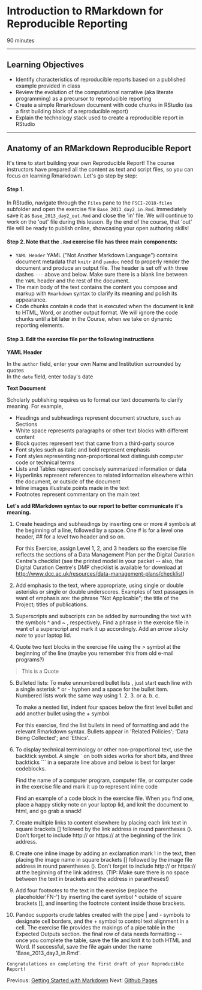 #  Introduction to RMarkdown for Reproducible Reporting

90 minutes 

---------------------------------------------------

## Learning Objectives

* Identify characteristics of reproducible reports based on a published example provided in class
* Review the evolution of the computational narrative (aka literate programming) as a precursor to reproducible reporting
* Create a simple Rmarkdown document with code chunks in RStudio (as a first building block of a reproducible report) 
* Explain the technology stack used to create a reproducible report in RStudio



----------------------------------------------------

## Anatomy of an RMarkdown Reproducible Report

It's time to start building your own Reproducible Report! The course instructors have prepared all the content as text and script files, so you can focus on learning Rmarkdown. Let's go step by step:

#### Step 1. 

In RStudio, navigate through the `Files` pane to the `FSCI-2018-files` subfolder and open the exercise file `Base_2013_day2_in.Rmd`. Immediately save it as `Base_2013_day2_out.Rmd` and close the 'in' file. We will  continue to work on the 'out' file during this lesson.  By the end of the course, that 'out' file will be ready to publish online, showcasing your open authoring skills!

#### Step 2. Note that the `.Rmd` exercise file has three main components:

* `YAML Header`  YAML ("Not Another Markdown Language") contains document metadata that `knitr` and `pandoc` need to properly render the document and produce an output file. The header is set off with three dashes `---` above and below. Make sure there is  a blank line between the `YAML` header and the rest of the document. 
* The main body of the text contains the content you compose and markup with `Rmarkdown` syntax to clarify its meaning and polish its appearance.
* Code chunks contain `R` code that is executed when the document is knit to HTML, Word, or another output format. We will ignore the code chunks until a bit later in the Course, when we take on dynamic reporting elements.


#### Step 3. Edit the exercise file per the following instructions 


**YAML Header**

In the `author` field, enter your own Name and Institution surrounded by quotes    
In the `date` field, enter today's date


**Text Document**


Scholarly publishing requires us to format our text documents to clarify
meaning. For example,

* Headings and subheadings represent document structure, such as Sections
* White space represents paragraphs or other text blocks with different content
* Block quotes represent text that came from a third-party source
* Font styles such as italic and bold represent emphasis
* Font styles representing non-proportional text distinguish computer code or technical terms
* Lists and Tables represent concisely summarized information or data
* Hyperlinks represent references to related information elsewhere within the document, or outside of the document
* Inline images illustrate points made in the text
* Footnotes represent commentary on the main text


**Let's add RMarkdown syntax to our report to better communicate it's meaning.** 


1. Create headings and subheadings by inserting one or more \# symbols at the beginning of a line, followed by a space. One \# is for a level one header, \#\# for a level two header and so on. 

    For this Exercise, assign Level 1, 2, and 3 headers so the exercise file reflects the sections of a Data Management Plan per the Digital Curation Centre's checklist (see the printed model in your packet -- also, the Digital Curation Centre's DMP checklist is available for download at http://www.dcc.ac.uk/resources/data-management-plans/checklist)

2. Add emphasis to the text, where appropriate, using single or double asterisks or single or double underscores. Examples of text passages in want of emphasis are:  the phrase "Not Applicable"; the title of the Project; titles of publications.

3. Superscripts and subscripts can be added by surrounding the text with the symbols ^ and ~ , respectively. Find a phrase in the exercise file in want of a superscript and mark it up accordingly. Add an _arrow sticky note_ to your laptop lid.

4. Quote two text blocks in the exercise file using the \> symbol at the beginning of the line (maybe you remember this from old e-mail programs?)

> This is a Quote

5. Bulleted lists: To make unnumbered bullet lists , just start each line with a single asterisk \* or - hyphen and a space for the bullet item.  Numbered lists work the same way using 1. 2. 3. or a. b. c.  

    To make a nested list, indent four spaces below the first level bullet and add another bullet using the \+ symbol

    For this exercise, find the list bullets in need of formatting and add the relevant Rmarkdown syntax. Bullets appear in  'Related Policies'; 'Data Being Collected'; and 'Ethics'.
    

6. To display technical terminology or other non-proportional text, use the backtick symbol. A single \` on both sides works for short bits, and  three backticks \`\`\` in a separate line above and below is best for larger codeblocks.  

    Find the name of a computer program, computer file, or computer code in the exercise file and mark it up to represent inline code
  
    Find an example of a code block in the exercise file. When you find one, place a happy sticky note on your laptop lid, and knit the document to html, and go grab a snack!

7. Create multiple links to content elsewhere by placing each link text in square brackets \[\] followed by the link address in round parentheses \(\). Don't forget to include http:// or https:// at the beginning of the link address. 

8. Create one inline image by adding an exclamation mark \! in the text, then
placing the image name  in square brackets \[\] followed by the image file
address in round parentheses \(\). Don't forget to include http:// or https://
at the beginning of the link address. (TIP: Make sure there is no space between
the text in brackets and the address in parantheses!)

9. Add four footnotes to the text in the exercise (replace the placeholder'FN-') by inserting the caret symbol ^ outside of square brackets \[\], and inserting the footnote content inside those brackets.

10. Pandoc supports crude tables created with the pipe \| and \- symbols to designate cell borders, and the \+ symbol to control text alignment in a cell. The exercise file provides the makings of a pipe table in the Expected Outputs section. the final row of data needs formatting -- once you complete the table, save the file and knit it to both HTML and Word. If successful, save the file again under the name 'Base_2013_day3_in.Rmd'. 

```
Congratulations on completing the first draft of your Reproducible Report!

```


Previous: [Getting Started with Markdown](00-getting-started.html) Next: [Github Pages](02-gh-pages.html)
